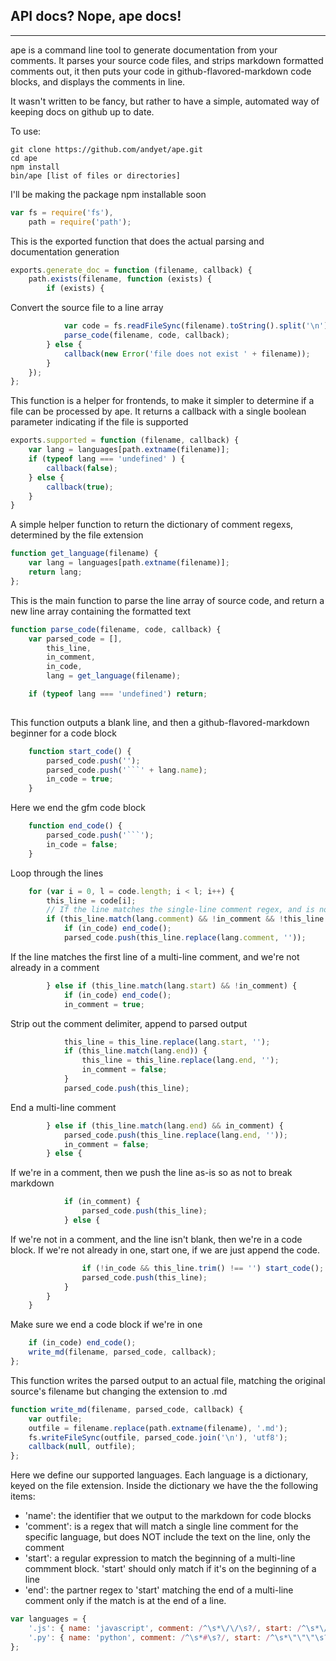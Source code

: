 
## API docs? Nope, ape docs!
---
ape is a command line tool to generate documentation from your comments.
It parses your source code files, and strips markdown formatted comments out,
it then puts your code in github-flavored-markdown code blocks, and displays the comments in line.

It wasn't written to be fancy, but rather to have a simple, automated way of keeping docs on github up to date.

To use:

    git clone https://github.com/andyet/ape.git
    cd ape
    npm install
    bin/ape [list of files or directories]

I'll be making the package npm installable soon



```javascript
var fs = require('fs'),
    path = require('path');

```
This is the exported function that does the actual parsing and documentation generation

```javascript
exports.generate_doc = function (filename, callback) {
    path.exists(filename, function (exists) {
        if (exists) {
```
Convert the source file to a line array

```javascript
            var code = fs.readFileSync(filename).toString().split('\n')
            parse_code(filename, code, callback);
        } else {
            callback(new Error('file does not exist ' + filename));
        }
    });
};

```

This function is a helper for frontends, to make it simpler to determine if a file can be processed by ape.
It returns a callback with a single boolean parameter indicating if the file is supported


```javascript
exports.supported = function (filename, callback) {
    var lang = languages[path.extname(filename)];
    if (typeof lang === 'undefined' ) {
        callback(false);
    } else {
        callback(true);
    }
}

```
A simple helper function to return the dictionary of comment regexs, determined by the file extension

```javascript
function get_language(filename) {
    var lang = languages[path.extname(filename)];
    return lang;
};

```

This is the main function to parse the line array of source code, and return a new line array
containing the formatted text


```javascript
function parse_code(filename, code, callback) {
    var parsed_code = [],
        this_line,
        in_comment,
        in_code,
        lang = get_language(filename);

    if (typeof lang === 'undefined') return;
    
```
This function outputs a blank line, and then a github-flavored-markdown beginner for a code block

```javascript
    function start_code() {
        parsed_code.push('');
        parsed_code.push('```' + lang.name);
        in_code = true;
    }

```
Here we end the gfm code block

```javascript
    function end_code() {
        parsed_code.push('```');
        in_code = false;
    }

```
Loop through the lines

```javascript
    for (var i = 0, l = code.length; i < l; i++) {
        this_line = code[i];
        // If the line matches the single-line comment regex, and is not a shebang (ie: #!/bin/bash), we strip out the comment delimiter and append it to the output
        if (this_line.match(lang.comment) && !in_comment && !this_line.match(/#\!/)) {
            if (in_code) end_code(); 
            parsed_code.push(this_line.replace(lang.comment, ''));
```
If the line matches the first line of a multi-line comment, and we're not already in a comment

```javascript
        } else if (this_line.match(lang.start) && !in_comment) {
            if (in_code) end_code(); 
            in_comment = true;
```
Strip out the comment delimiter, append to parsed output

```javascript
            this_line = this_line.replace(lang.start, '');
            if (this_line.match(lang.end)) {
                this_line = this_line.replace(lang.end, '');
                in_comment = false;
            } 
            parsed_code.push(this_line);
```
End a multi-line comment

```javascript
        } else if (this_line.match(lang.end) && in_comment) {
            parsed_code.push(this_line.replace(lang.end, ''));
            in_comment = false;
        } else {
```
If we're in a comment, then we push the line as-is so as not to break markdown

```javascript
            if (in_comment) {
                parsed_code.push(this_line);
            } else {
```
If we're not in a comment, and the line isn't blank, then we're in a code block. If we're not already in one, start one, if we are just append the code.

```javascript
                if (!in_code && this_line.trim() !== '') start_code(); 
                parsed_code.push(this_line);
            }
        }
    }
```
Make sure we end a code block if we're in one

```javascript
    if (in_code) end_code();
    write_md(filename, parsed_code, callback);
};

```
This function writes the parsed output to an actual file, matching the original source's filename but changing the extension to .md

```javascript
function write_md(filename, parsed_code, callback) {
    var outfile;
    outfile = filename.replace(path.extname(filename), '.md');
    fs.writeFileSync(outfile, parsed_code.join('\n'), 'utf8');
    callback(null, outfile);
};

```

Here we define our supported languages. Each language is a dictionary, keyed on the file extension. Inside the dictionary
we have the the following items:

* 'name': the identifier that we output to the markdown for code blocks
* 'comment': is a regex that will match a single line comment for the specific language, but does NOT include the text on the line, only the comment
* 'start': a regular expression to match the beginning of a multi-line commment block. 'start' should only match if it's on the beginning
of a line
* 'end': the partner regex to 'start' matching the end of a multi-line comment only if the match is at the end of a line.


```javascript
var languages = {
    '.js': { name: 'javascript', comment: /^\s*\/\/\s?/, start: /^\s*\/\*\s?/, end: /\*\/\s*$/ },
    '.py': { name: 'python', comment: /^\s*#\s?/, start: /^\s*\"\"\"\s?/, end: /\"\"\"\s*$/ }
};

```